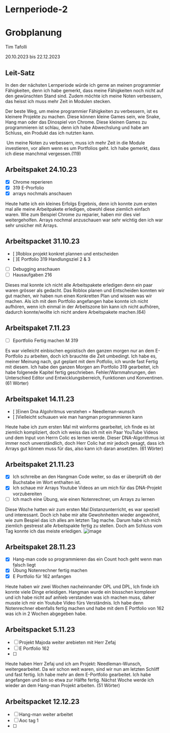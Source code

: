 # Lernperiode-2


# Grobplanung

Tim Tafolli

20.10.2023 bis 22.12.2023

## Leit-Satz

In den der nächsten Lernperiode würde ich gerne an meinen programmier Fähigkeiten, denn ich habe gemerkt, dass meine Fähigkeiten noch nicht auf den gewünschten Stand sind. Zudem möchte ich meine Noten verbessern, das heisst ich muss mehr Zeit in Modulen stecken.

Der beste Weg, um meine programmier Fähigkeiten zu verbessern, ist es kleinere Projekte zu machen. Diese können kleine Games sein, wie Snake, Hang man oder das Dinospiel von Chrome. Diese kleinen Games zu programmieren ist schlau, denn ich habe Abwechslung und habe am Schluss, ein Produkt das ich nutzten kann.

 Um meine Noten zu verbessern, muss ich mehr
Zeit in die Module investieren, vor allem wenn es um Portfolios geht. Ich habe
gemerkt, dass ich diese manchmal vergessen.(119)

## Arbeitspaket 24.10.23

- [X] Chrome reperieren
- [X] 319 E-Prorfolio
- [X] arrays nochmals anschauen

Heute hatte ich ein kleines Erfolgs Ergebnis, denn ich konnte zum ersten mal alle meine Arbeitpakete erledigen, obwohl diese ziemlich einfach waren. Wie zum Beispiel Chrome zu reparier, haben mir dies viel weitergeholfen. Arrays nochmal anzuschauen war sehr wichtig den ich war sehr unsicher mit Arrays.

## Arbeitspacket 31.10.23

- [ ]Roblox projekt konkret plannen und entscheiden
- [ ]E Portfolio 319 Handlungsziel 2 & 3
- [ ] Debugging anschauen
- [ ] Hausaufgaben 216

Dieses mal konnte ich nicht alle Arbeitspakete erledigen denn ein paar waren grösser als gedacht. Das Roblox planen und Entscheiden konnten wir gut machen, wir haben nun einen Konkretten Plan und wissen was wir machen. Als ich mit dem Portfolio angefangen habe konnte ich nicht aufhören, wenn ich einmal in der Arbeitszone bin kann ich nicht aufhören, dadurch konnte/wollte ich nicht andere Arbeitspakete machen.(64)


## Arbeitspaket 7.11.23

- [ ] Eportfolio Fertig machen M 319

Es war vielleicht einbischen egoistisch den ganzen morgen nur an dem E-Portfolio zu arbeiten, doch ich brauchte die Zeit umbedingt. Ich habe es, meiner Meinung nach, gut geplant mit dem Potfolio, ich wurde fast Fertig mit diesem. Ich habe den ganzen Morgen am Portfolio 319 gearbeitet, ich habe folgenede Kapitel fertig geschrieben. Fehler/Warnmahrungen, den Unterschied Editor und Entwicklungsberreich, Funktionen und Konventinen.(61 Wörter)

## Arbeitspaket 14.11.23

- [ ]Einen Dna Algohritmus verstehen = Needleman-wunsch 
- [ ]Vielleicht schuauen wie man hangman programmieren kann

Heute habe ich zum ersten Mal mit winforms gearbeitet, ich finde es ist ziemlich kompliziert, doch ich weiss das ich mit ein Paar YouTube Videos und dem Input von Herrn Colic es lernen werde. Dieser DNA-Algorithmus ist immer noch unverständlich, doch Herr Colic hat mir jedoch gesagt, dass ich Arrays gut können muss für das, also kann ich daran ansetzten. (61 Wörter)


## Arbeitspaket 21.11.23

- [x] Ich schrreibe an den Hangman Code weiter, so das er überprüft ob der Buchstabe im Wort enthalten ist.
- [x] Ich schaue mir Arrays Youtube Videos an um mich für das DNA-Projekt vorzubereiten
- [ ] Ich mach eine Übung, wie einen Notenrechner, um Arrays zu lernen

Diese Woche hatten wir zum ersten Mal Distanzunterricht, es war speziell und interessant. Doch ich habe mir alte Gewohnheiten wieder angewöhnt, wie zum Bespiel das ich alles am letzten Tag mache. Darum habe ich mich ziemlich gestresst alle Arbeitspakte fertig zu stellen. Doch am Schluss vom Tag konnte ich das meiste erledigen.
![image](https://github.com/Elefant78/Lernperiode-2/assets/142886162/a8e63879-1c52-48d8-9448-ebe9568bc08f)

## Arbeitspaket 28.11.23

- [x] Hang-man code so programmieren das ein Count hoch geht wenn man falsch liegt
- [X] Übung Notenrechner fertig machen
- [x] E Portfolio für 162 anfangen 

Heute haben wir zwei Wochen nacheinnander OPL und DPL, Ich finde ich konnte viele Dinge erleidigen. Hangman wurde ein bissschen komplexer und ich habe nicht auf anhieb verstanden was ich machen muss, daher musste ich mir ein Youtube Video fürs Verständnis. Ich habe denn Notenrechner ebenfalls fertig machen und habe mit dem E Portfolio von 162 was ich in 2 Wochen abgegeben habe.

## Arbeitspacket 5.11.23

- [ ] Projekt Majoda weiter arebieten mit Herr Zefaj
- [ ] E Portfolio 162
- [ ] 
Heute haben Herr Zefaj und ich am Projekt: Needleman-Wunsch, weitergearbeitet. Da wir schon weit waren, sind wir nun am letzten Schliff und fast fertig. Ich habe mehr an dem E-Portfolio gearbeitet. Ich habe angefangen und bin so etwa zur Hälfte fertig. Nächst Woche werde ich wieder an dem Hang-man Projekt arbeiten. (51 Wörter)

## Arbeitspacket 12.12.23

- [ ] Hang-man weiter arbeitet
- [ ] Aoc tag 1
- [ ] 
